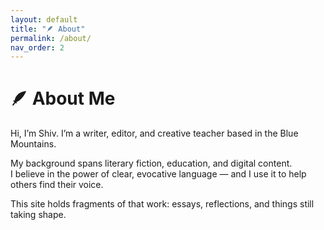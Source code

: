 ```yaml
---
layout: default
title: "🪶 About"
permalink: /about/
nav_order: 2
---
```


# 🪶 About Me

Hi, I’m Shiv. I’m a writer, editor, and creative teacher based in the Blue Mountains.

My background spans literary fiction, education, and digital content.  
I believe in the power of clear, evocative language — and I use it to help others find their voice.

This site holds fragments of that work: essays, reflections, and things still taking shape.
